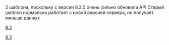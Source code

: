 2 шаблона, поскольку с версии 8.3.0 очень сильно обновили API
Старый шаблон нормально работает с новой версией сервера, но получает меньше данных


[8.2](https://github.com/Python-Kaa/Zabbix-DevLine8-Template/tree/main/Devline%208.2)


[8.3](https://github.com/Python-Kaa/Zabbix-DevLine8-Template/tree/main/Devline%208.3%20and%20above)
